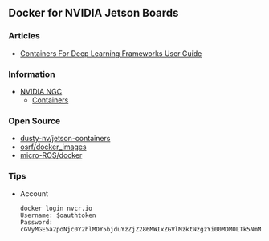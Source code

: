 ## Docker for NVIDIA Jetson Boards


### Articles
- [Containers For Deep Learning Frameworks User Guide](https://docs.nvidia.com/deeplearning/frameworks/user-guide/index.html)


### Information
- [NVIDIA NGC](ihttps://ngc.nvidia.com/catalog)
    - [Containers](https://ngc.nvidia.com/catalog/containers)


### Open Source
- [dusty-nv/jetson-containers](https://github.com/dusty-nv/jetson-containers)
- [osrf/docker_images](https://github.com/osrf/docker_images)
- [micro-ROS/docker](https://github.com/micro-ROS/docker)

### Tips
- Account
	```
	docker login nvcr.io
	Username: $oauthtoken
	Password: cGVyMGE5a2poNjc0Y2hlMDY5bjduYzZjZ286MWIxZGVlMzktNzgzYi00MDM0LTk5NmMtYTFhOGJlM2VjNGFj
	```


